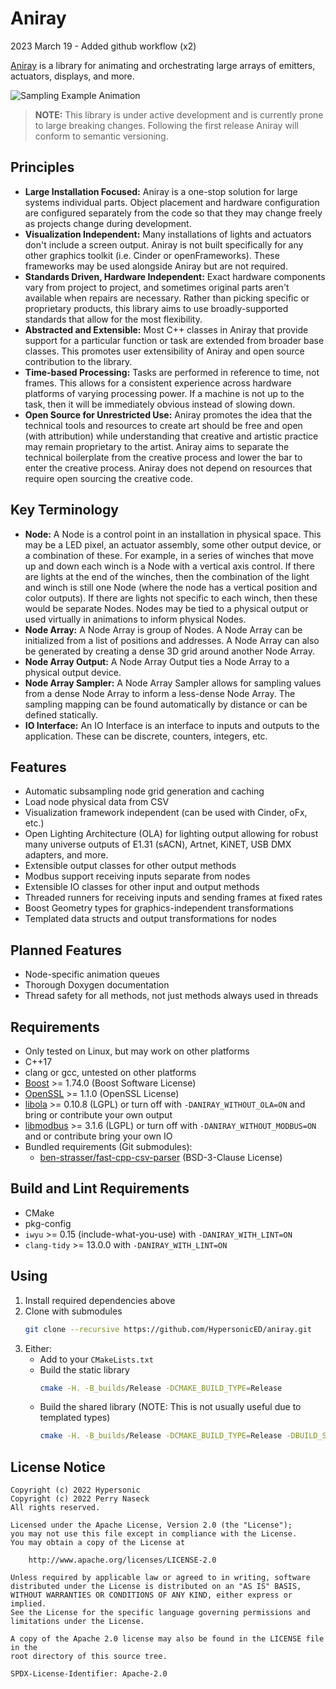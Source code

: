Aniray
======
2023 March 19 - Added github workflow (x2)

[Aniray](https://github.com/HypersonicED/aniray) is a library for animating and
orchestrating large arrays of emitters, actuators, displays, and more.

![Sampling Example Animation](./extras/sample-example-anim.webp)

> **NOTE:** This library is under active development and is currently prone to
large breaking changes. Following the first release Aniray will conform to
semantic versioning.

## Principles

- **Large Installation Focused:** Aniray is a one-stop solution for large
  systems individual parts. Object placement and hardware configuration are
  configured separately from the code so that they may change freely as
  projects change during development.
- **Visualization Independent:** Many installations of lights and actuators
  don't include a screen output. Aniray is not built specifically for any other
  graphics toolkit (i.e. Cinder or openFrameworks). These frameworks may be
  used alongside Aniray but are not required.
- **Standards Driven, Hardware Independent:** Exact hardware components vary
  from project to project, and sometimes original parts aren't available when
  repairs are necessary. Rather than picking specific or proprietary products,
  this library aims to use broadly-supported standards that allow for the most
  flexibility.
- **Abstracted and Extensible:** Most C++ classes in Aniray that provide
  support for a particular function or task are extended from broader base
  classes. This promotes user extensibility of Aniray and open source
  contribution to the library.
- **Time-based Processing:** Tasks are performed in reference to time, not
  frames. This allows for a consistent experience across hardware platforms of
  varying processing power. If a machine is not up to the task, then it will be
  immediately obvious instead of slowing down.
- **Open Source for Unrestricted Use:** Aniray promotes the idea that the
  technical tools and resources to create art should be free and open (with
  attribution) while understanding that creative and artistic practice may
  remain proprietary to the artist. Aniray aims to separate the technical
  boilerplate from the creative process and lower the bar to enter the creative
  process. Aniray does not depend on resources that require open sourcing the
  creative code.

## Key Terminology
 - **Node:** A Node is a control point in an installation in physical space.
   This may be a LED pixel, an actuator assembly, some other output device, or
   a combination of these. For example, in a series of winches that move up and
   down each winch is a Node with a vertical axis control. If there are lights
   at the end of the winches, then the combination of the light and winch is
   still one Node (where the node has a vertical position and color outputs).
   If there are lights not specific to each winch, then these would be separate
   Nodes. Nodes may be tied to a physical output or used virtually in
   animations to inform physical Nodes.
 - **Node Array:** A Node Array is group of Nodes. A Node Array can be
   initialized from a list of positions and addresses. A Node Array can also be
   generated by creating a dense 3D grid around another Node Array.
 - **Node Array Output:** A Node Array Output ties a Node Array to a physical
   output device.
 - **Node Array Sampler:** A Node Array Sampler allows for sampling values from
   a dense Node Array to inform a less-dense Node Array. The sampling mapping
   can be found automatically by distance or can be defined statically.
 - **IO Interface:** An IO Interface is an interface to inputs and outputs to
   the application. These can be discrete, counters, integers, etc.

## Features

- Automatic subsampling node grid generation and caching
- Load node physical data from CSV
- Visualization framework independent (can be used with Cinder, oFx, etc.)
- Open Lighting Architecture (OLA) for lighting output allowing for robust many
  universe outputs of E1.31 (sACN), Artnet, KiNET, USB DMX adapters, and more.
- Extensible output classes for other output methods
- Modbus support receiving inputs separate from nodes
- Extensible IO classes for other input and output methods
- Threaded runners for receiving inputs and sending frames at fixed rates
- Boost Geometry types for graphics-independent transformations
- Templated data structs and output transformations for nodes

## Planned Features
 - Node-specific animation queues
 - Thorough Doxygen documentation
 - Thread safety for all methods, not just methods always used in threads

## Requirements

- Only tested on Linux, but may work on other platforms
- C++17
- clang or gcc, untested on other platforms
- [Boost](https://www.boost.org/) >= 1.74.0 (Boost Software License)
- [OpenSSL](https://www.openssl.org/) >= 1.1.0 (OpenSSL License)
- [libola](https://docs.openlighting.org/ola/doc/latest/index.html) >= 0.10.8
  (LGPL) or turn off with `-DANIRAY_WITHOUT_OLA=ON` and bring
  or contribute your own output
- [libmodbus](https://libmodbus.org/) >= 3.1.6 (LGPL) or turn off with
  `-DANIRAY_WITHOUT_MODBUS=ON` and
  or contribute bring your own IO
- Bundled requirements (Git submodules):
  - [ben-strasser/fast-cpp-csv-parser](
    https://github.com/ben-strasser/fast-cpp-csv-parser) (BSD-3-Clause License)

## Build and Lint Requirements

- CMake
- pkg-config
- `iwyu` >= 0.15 (include-what-you-use) with `-DANIRAY_WITH_LINT=ON`
- `clang-tidy` >= 13.0.0 with `-DANIRAY_WITH_LINT=ON`

## Using

1. Install required dependencies above
2. Clone with submodules
   ```bash
   git clone --recursive https://github.com/HypersonicED/aniray.git
   ```
3. Either:
   - Add to your `CMakeLists.txt`
   - Build the static library
     ```bash
     cmake -H. -B_builds/Release -DCMAKE_BUILD_TYPE=Release
     ```
   - Build the shared library (NOTE: This is not usually useful due to
     templated types)
     ```bash
     cmake -H. -B_builds/Release -DCMAKE_BUILD_TYPE=Release -DBUILD_SHARED_LIBS=ON
     ```

## License Notice

```
Copyright (c) 2022 Hypersonic
Copyright (c) 2022 Perry Naseck
All rights reserved.

Licensed under the Apache License, Version 2.0 (the "License");
you may not use this file except in compliance with the License.
You may obtain a copy of the License at

    http://www.apache.org/licenses/LICENSE-2.0

Unless required by applicable law or agreed to in writing, software
distributed under the License is distributed on an "AS IS" BASIS,
WITHOUT WARRANTIES OR CONDITIONS OF ANY KIND, either express or implied.
See the License for the specific language governing permissions and
limitations under the License.

A copy of the Apache 2.0 license may also be found in the LICENSE file in the
root directory of this source tree.

SPDX-License-Identifier: Apache-2.0
```
